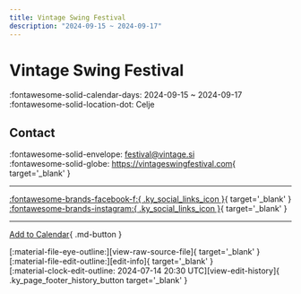 ```yaml
---
title: Vintage Swing Festival
description: "2024-09-15 ~ 2024-09-17"
---
```


# Vintage Swing Festival 

:fontawesome-solid-calendar-days: 2024-09-15 ~ 2024-09-17  
:fontawesome-solid-location-dot: Celje  

## Contact

:fontawesome-solid-envelope: <festival@vintage.si>  
:fontawesome-solid-globe: <https://vintageswingfestival.com>{ target='_blank' }  

---

 [:fontawesome-brands-facebook-f:{ .ky_social_links_icon }](https://www.facebook.com/VintageSwingFestival){ target='_blank' } [:fontawesome-brands-instagram:{ .ky_social_links_icon }](https://instagram.com/vintage.swing.festival){ target='_blank' }

---

[Add to Calendar](https://swing.news/ics/en/2024/si/vintage-swing-festival-2024.ics){ .md-button }

<div class="ky_page_footer" markdown>
<div class="ky_page_footer_trailing" markdown="span">
[:material-file-eye-outline:][view-raw-source-file]{ target='_blank' }
[:material-file-edit-outline:][edit-info]{ target='_blank' }
</div>
<div class="ky_page_footer_leading" markdown="span">
[:material-clock-edit-outline: 2024-07-14 20:30 UTC][view-edit-history]{ .ky_page_footer_history_button target='_blank' }
</div>
</div>

[view-raw-source-file]: https://github.com/swingdance/events/blob/main/2024/si/vintage-swing-festival-2024.json "View Raw Source File"
[edit-info]: https://github.com/swingdance/events/issues/new?assignees=&labels=update+event&projects=&template=03-update_entity.yml&title=%5B2024%2Fsi%5D%20Vintage%20Swing%20Festival&region=si&year=2024&id=vintage-swing-festival-2024&name=Vintage%20Swing%20Festival&org_id= "Edit Info"

[view-edit-history]: https://github.com/swingdance/events/commits/main/2024/si/vintage-swing-festival-2024.json "View Edit History"
